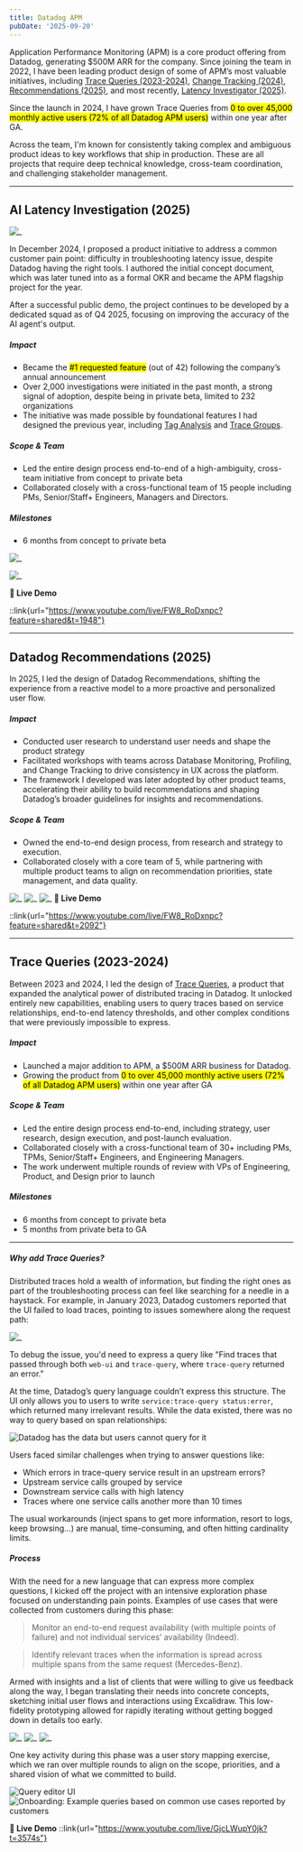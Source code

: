 ```yaml
---
title: Datadog APM
pubDate: '2025-09-20'
---
```


Application Performance Monitoring (APM) is a core product offering from Datadog, generating $500M ARR for the company. Since joining the team in 2022, I have been leading product design of some of APM’s most valuable initiatives, including [Trace Queries (2023-2024)](https://www.youtube.com/live/GjcLWupY0jk?t=3574s), [Change Tracking (2024)](https://www.youtube.com/live/ZMNXNH-kJAM?feature=shared&t=4840), [Recommendations (2025)](https://www.youtube.com/live/FW8_RoDxnpc?feature=shared&t=2092), and most recently, [Latency Investigator (2025)](https://www.youtube.com/live/FW8_RoDxnpc?feature=shared&t=1948). 

Since the launch in 2024, I have grown Trace Queries from <mark>0 to over 45,000 monthly active users (72% of all Datadog APM users)</mark> within one year after GA.

Across the team, I'm known for consistently taking complex and ambiguous product ideas to key workflows that ship in production. These are all projects that require deep technical knowledge, cross-team coordination, and challenging stakeholder management.  

---

## AI Latency Investigation (2025) 

![_](./_assets/tracequeries/investigator2.png)

In December 2024, I proposed a product initiative to address a common customer pain point: difficulty in troubleshooting latency issue, despite Datadog having the right tools. I authored the initial concept document, which was later tuned into as a formal OKR and became the APM flagship project for the year. 

After a successful public demo, the project continues to be developed by a dedicated squad as of Q4 2025, focusing on improving the accuracy of the AI agent's output. 

##### Impact
- Became the <mark>#1 requested feature</mark> (out of 42) following the company’s annual announcement
- Over 2,000 investigations were initiated in the past month, a strong signal of adoption, despite being in private beta, limited to 232 organizations
- The initiative was made possible by foundational features I had designed the previous year, including [Tag Analysis](https://www.datadoghq.com/blog/tag-analysis/) and [Trace Groups](https://docs.datadoghq.com/tracing/trace_explorer/query_syntax/#trace-groups).

##### Scope & Team
- Led the entire design process end-to-end of a high-ambiguity, cross-team initiative from concept to private beta
- Collaborated closely with a cross-functional team of 15 people including PMs, Senior/Staff+ Engineers, Managers and Directors.


##### Milestones
- 6 months from concept to private beta 

![_](./_assets/latency/latency2.png)

![_](./_assets/tracequeries/investigator3.png)

**🎥 Live Demo**

::link{url="https://www.youtube.com/live/FW8_RoDxnpc?feature=shared&t=1948"}

---

## Datadog Recommendations (2025)

In 2025, I led the design of Datadog Recommendations, shifting the experience from a reactive model to a more proactive and personalized user flow.

##### Impact 
- Conducted user research to understand user needs and shape the product strategy
- Facilitated workshops with teams across Database Monitoring, Profiling, and Change Tracking to drive consistency in UX across the platform.
- The framework I developed was later adopted by other product teams, accelerating their ability to build recommendations and shaping Datadog’s broader guidelines for insights and recommendations.

##### Scope & Team
- Owned the end-to-end design process, from research and strategy to execution. 
- Collaborated closely with a core team of 5, while partnering with multiple product teams to align on recommendation priorities, state management, and data quality.

![_](./_assets/recc/1.png)
![_](./_assets/recc/2.png)
![_](./_assets/recc/3.png)
**🎥 Live Demo**

::link{url="https://www.youtube.com/live/FW8_RoDxnpc?feature=shared&t=2092"}

---

## Trace Queries (2023-2024)

Between 2023 and 2024, I led the design of [Trace Queries](https://www.datadoghq.com/blog/trace-queries/), a product that expanded the analytical power of distributed tracing in Datadog. It unlocked entirely new capabilities, enabling users to query traces based on service relationships, end-to-end latency thresholds, and other complex conditions that were previously impossible to express.

##### Impact
- Launched a major addition to APM, a $500M ARR business for Datadog.
- Growing the product from <mark>0 to over 45,000 monthly active users (72% of all Datadog APM users)</mark> within one year after GA 

##### Scope & Team 
- Led the entire design process end-to-end, including strategy, user research, design execution, and post-launch evaluation. 
- Collaborated closely with a cross-functional team of 30+ including PMs, TPMs, Senior/Staff+ Engineers, and Engineering Managers.
- The work underwent multiple rounds of review with VPs of Engineering, Product, and Design prior to launch

##### Milestones
- 6 months from concept to private beta
- 5 months from private beta to GA 

<!-- ::link{url="https://www.datadoghq.com/blog/trace-queries/"} -->

---

##### Why add Trace Queries?
Distributed traces hold a wealth of information, but finding the right ones as part of the troubleshooting process can feel like searching for a needle in a haystack. For example, in January 2023, Datadog customers reported that the UI failed to load traces, pointing to issues somewhere along the request path:

![_](./_assets/tracequeries/4.png)

To debug the issue, you'd need to express a query like "Find traces that passed through both `web-ui` and `trace-query`, where `trace-query` returned an error."

At the time, Datadog’s query language couldn’t express this structure. The UI only allows you to users to write `service:trace-query status:error`, which returned many irrelevant results. While the data existed, there was no way to query based on span relationships:

![Datadog has the data but users cannot query for it](./_assets/tracequeries/5.png)

Users faced similar challenges when trying to answer questions like:
- Which errors in trace-query service result in an upstream errors?
- Upstream service calls grouped by service
- Downstream service calls with high latency
- Traces where one service calls another more than 10 times

The usual workarounds (inject spans to get more information, resort to logs, keep browsing...) are manual, time-consuming, and often hitting cardinality limits.


##### Process
With the need for a new language that can express more complex questions, I kicked off the project with an intensive exploration phase focused on understanding pain points. Examples of use cases that were collected from customers during this phase:

> Monitor an end-to-end request availability (with multiple points of failure) and not individual services’ availability (Indeed).

> Identify relevant traces when the information is spread across
multiple spans from the same request (Mercedes-Benz).

Armed with insights and a list of clients that were willing to give us feedback along the way, I began translating their needs into concrete concepts, sketching initial user flows and interactions using Excalidraw. This low-fidelity prototyping allowed for rapidly iterating without getting bogged down in details too early.

![_](./_assets/tracequeries/10.png)
![_](./_assets/tracequeries/14.png)
![_](./_assets/tracequeries/9.png)

One key activity during this phase was a user story mapping exercise, which we ran over multiple rounds to align on the scope, priorities, and a shared vision of what we committed to build.

![Query editor UI](./_assets/tracequeries/3.png)
![Onboarding: Example queries based on common use cases reported by customers](./_assets/tracequeries/8.png)

**🎥 Live Demo**
::link{url="https://www.youtube.com/live/GjcLWupY0jk?t=3574s"}
